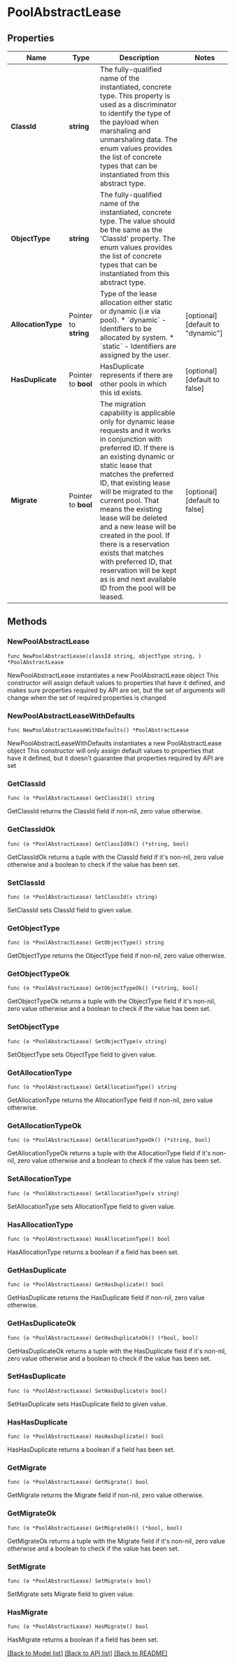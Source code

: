 # PoolAbstractLease

## Properties

Name | Type | Description | Notes
------------ | ------------- | ------------- | -------------
**ClassId** | **string** | The fully-qualified name of the instantiated, concrete type. This property is used as a discriminator to identify the type of the payload when marshaling and unmarshaling data. The enum values provides the list of concrete types that can be instantiated from this abstract type. | 
**ObjectType** | **string** | The fully-qualified name of the instantiated, concrete type. The value should be the same as the &#39;ClassId&#39; property. The enum values provides the list of concrete types that can be instantiated from this abstract type. | 
**AllocationType** | Pointer to **string** | Type of the lease allocation either static or dynamic (i.e via pool). * &#x60;dynamic&#x60; - Identifiers to be allocated by system. * &#x60;static&#x60; - Identifiers are assigned by the user. | [optional] [default to "dynamic"]
**HasDuplicate** | Pointer to **bool** | HasDuplicate represents if there are other pools in which this id exists. | [optional] [default to false]
**Migrate** | Pointer to **bool** | The migration capability is applicable only for dynamic lease requests and it works in conjunction with  preferred ID. If there is an existing dynamic or static lease that matches the preferred ID, that existing  lease will be migrated to the current pool. That means the existing lease will be deleted and a new lease  will be created in the pool. If there is a reservation exists that matches with preferred ID, that  reservation will be kept as is and next available ID from the pool will be leased. | [optional] [default to false]

## Methods

### NewPoolAbstractLease

`func NewPoolAbstractLease(classId string, objectType string, ) *PoolAbstractLease`

NewPoolAbstractLease instantiates a new PoolAbstractLease object
This constructor will assign default values to properties that have it defined,
and makes sure properties required by API are set, but the set of arguments
will change when the set of required properties is changed

### NewPoolAbstractLeaseWithDefaults

`func NewPoolAbstractLeaseWithDefaults() *PoolAbstractLease`

NewPoolAbstractLeaseWithDefaults instantiates a new PoolAbstractLease object
This constructor will only assign default values to properties that have it defined,
but it doesn't guarantee that properties required by API are set

### GetClassId

`func (o *PoolAbstractLease) GetClassId() string`

GetClassId returns the ClassId field if non-nil, zero value otherwise.

### GetClassIdOk

`func (o *PoolAbstractLease) GetClassIdOk() (*string, bool)`

GetClassIdOk returns a tuple with the ClassId field if it's non-nil, zero value otherwise
and a boolean to check if the value has been set.

### SetClassId

`func (o *PoolAbstractLease) SetClassId(v string)`

SetClassId sets ClassId field to given value.


### GetObjectType

`func (o *PoolAbstractLease) GetObjectType() string`

GetObjectType returns the ObjectType field if non-nil, zero value otherwise.

### GetObjectTypeOk

`func (o *PoolAbstractLease) GetObjectTypeOk() (*string, bool)`

GetObjectTypeOk returns a tuple with the ObjectType field if it's non-nil, zero value otherwise
and a boolean to check if the value has been set.

### SetObjectType

`func (o *PoolAbstractLease) SetObjectType(v string)`

SetObjectType sets ObjectType field to given value.


### GetAllocationType

`func (o *PoolAbstractLease) GetAllocationType() string`

GetAllocationType returns the AllocationType field if non-nil, zero value otherwise.

### GetAllocationTypeOk

`func (o *PoolAbstractLease) GetAllocationTypeOk() (*string, bool)`

GetAllocationTypeOk returns a tuple with the AllocationType field if it's non-nil, zero value otherwise
and a boolean to check if the value has been set.

### SetAllocationType

`func (o *PoolAbstractLease) SetAllocationType(v string)`

SetAllocationType sets AllocationType field to given value.

### HasAllocationType

`func (o *PoolAbstractLease) HasAllocationType() bool`

HasAllocationType returns a boolean if a field has been set.

### GetHasDuplicate

`func (o *PoolAbstractLease) GetHasDuplicate() bool`

GetHasDuplicate returns the HasDuplicate field if non-nil, zero value otherwise.

### GetHasDuplicateOk

`func (o *PoolAbstractLease) GetHasDuplicateOk() (*bool, bool)`

GetHasDuplicateOk returns a tuple with the HasDuplicate field if it's non-nil, zero value otherwise
and a boolean to check if the value has been set.

### SetHasDuplicate

`func (o *PoolAbstractLease) SetHasDuplicate(v bool)`

SetHasDuplicate sets HasDuplicate field to given value.

### HasHasDuplicate

`func (o *PoolAbstractLease) HasHasDuplicate() bool`

HasHasDuplicate returns a boolean if a field has been set.

### GetMigrate

`func (o *PoolAbstractLease) GetMigrate() bool`

GetMigrate returns the Migrate field if non-nil, zero value otherwise.

### GetMigrateOk

`func (o *PoolAbstractLease) GetMigrateOk() (*bool, bool)`

GetMigrateOk returns a tuple with the Migrate field if it's non-nil, zero value otherwise
and a boolean to check if the value has been set.

### SetMigrate

`func (o *PoolAbstractLease) SetMigrate(v bool)`

SetMigrate sets Migrate field to given value.

### HasMigrate

`func (o *PoolAbstractLease) HasMigrate() bool`

HasMigrate returns a boolean if a field has been set.


[[Back to Model list]](../README.md#documentation-for-models) [[Back to API list]](../README.md#documentation-for-api-endpoints) [[Back to README]](../README.md)


